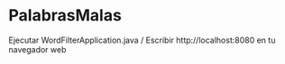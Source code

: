﻿# PalabrasMalas
Ejecutar WordFilterApplication.java /
Escribir http://localhost:8080 en tu navegador web

